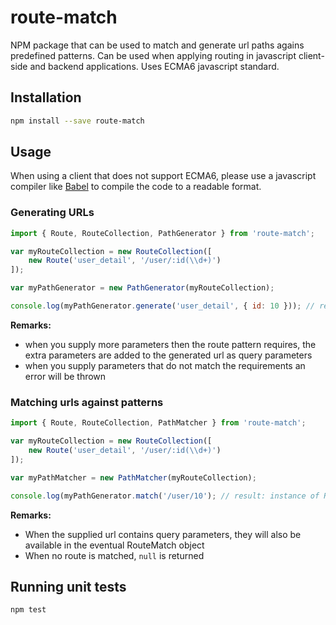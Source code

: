 # route-match

NPM package that can be used to match and generate url paths agains predefined patterns. Can be used when applying routing in javascript client-side and backend applications. Uses ECMA6 javascript standard.

## Installation

```bash
npm install --save route-match
```

## Usage

When using a client that does not support ECMA6, please use a javascript compiler like [Babel](http://babeljs.io/) to compile the code to a readable format.

### Generating URLs

```javascript
import { Route, RouteCollection, PathGenerator } from 'route-match';

var myRouteCollection = new RouteCollection([
    new Route('user_detail', '/user/:id(\\d+)')
]);

var myPathGenerator = new PathGenerator(myRouteCollection);

console.log(myPathGenerator.generate('user_detail', { id: 10 })); // result: /user/10
```

**Remarks:**

* when you supply more parameters then the route pattern requires, the extra parameters are added to the generated url as query parameters
* when you supply parameters that do not match the requirements an error will be thrown

### Matching urls against patterns

```javascript
import { Route, RouteCollection, PathMatcher } from 'route-match';

var myRouteCollection = new RouteCollection([
    new Route('user_detail', '/user/:id(\\d+)')
]);

var myPathMatcher = new PathMatcher(myRouteCollection);

console.log(myPathGenerator.match('/user/10'); // result: instance of RouteMatch containing route name, payload and parameters 
```

**Remarks:**

* When the supplied url contains query parameters, they will also be available in the eventual RouteMatch object
* When no route is matched, `null` is returned

## Running unit tests

```bash
npm test
```
